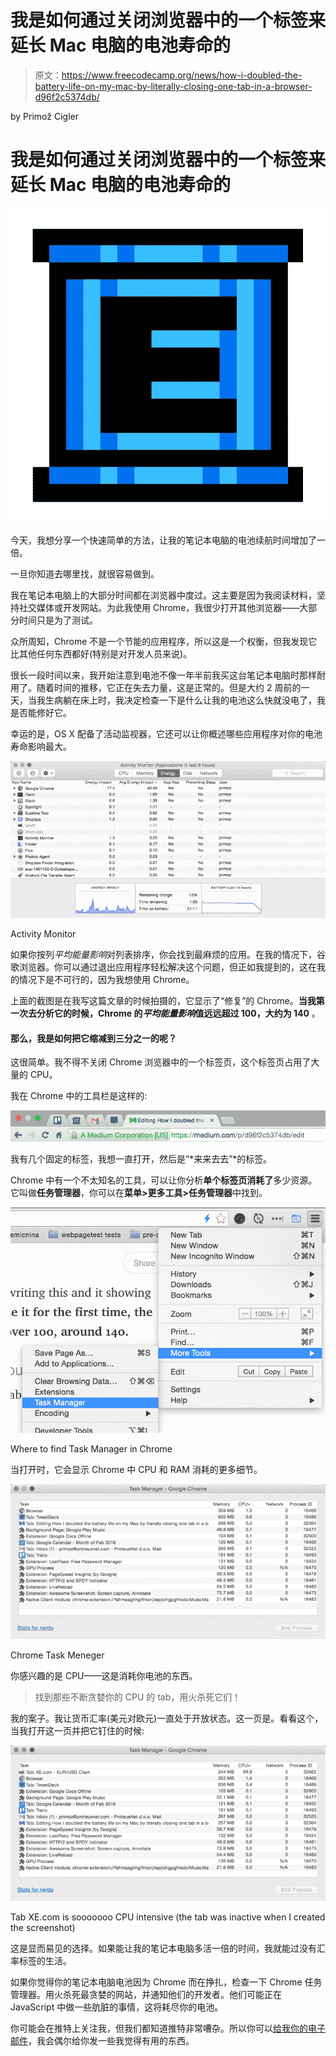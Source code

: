 # 我是如何通过关闭浏览器中的一个标签来延长 Mac 电脑的电池寿命的

> 原文：<https://www.freecodecamp.org/news/how-i-doubled-the-battery-life-on-my-mac-by-literally-closing-one-tab-in-a-browser-d96f2c5374db/>

by Primož Cigler

# 我是如何通过关闭浏览器中的一个标签来延长 Mac 电脑的电池寿命的

![1*dZXvMSeVmswJhC6n41sywg](img/42247e799d2bdade81323c1c52bd85c9.png)

今天，我想分享一个快速简单的方法，让我的笔记本电脑的电池续航时间增加了一倍。

一旦你知道去哪里找，就很容易做到。

我在笔记本电脑上的大部分时间都在浏览器中度过。这主要是因为我阅读材料，坚持社交媒体或开发网站。为此我使用 Chrome，我很少打开其他浏览器——大部分时间只是为了测试。

众所周知，Chrome 不是一个节能的应用程序，所以这是一个权衡，但我发现它比其他任何东西都好(特别是对开发人员来说)。

很长一段时间以来，我开始注意到电池不像一年半前我买这台笔记本电脑时那样耐用了。随着时间的推移，它正在失去力量，这是正常的。但是大约 2 周前的一天，当我生病躺在床上时，我决定检查一下是什么让我的电池这么快就没电了，我是否能修好它。

幸运的是，OS X 配备了活动监视器，它还可以让你概述哪些应用程序对你的电池寿命影响最大。

![1*jyqZUpAeyky4R__u17In5g](img/6d6d855aec5f48f4b155c559a4b214dd.png)

Activity Monitor

如果你按列*平均能量影响*对列表排序，你会找到最麻烦的应用。在我的情况下，谷歌浏览器。你可以通过退出应用程序轻松解决这个问题，但正如我提到的，这在我的情况下是不可行的，因为我想使用 Chrome。

上面的截图是在我写这篇文章的时候拍摄的，它显示了“修复”的 Chrome。**当我第一次去分析它的时候，Chrome 的*平均能量影响*值远远超过 100，大约为 140** 。

#### 那么，我是如何把它缩减到三分之一的呢？

这很简单。我不得不关闭 Chrome 浏览器中的一个标签页，这个标签页占用了大量的 CPU。

我在 Chrome 中的工具栏是这样的:

![1*gSEMiCKnrfv0GqE6ZqfXmg](img/224310d351c8009be9d39ec9f9df0a02.png)

我有几个固定的标签，我想一直打开，然后是“*来来去去”*的标签。

Chrome 中有一个不太知名的工具，可以让你分析**单个标签页消耗了**多少资源。它叫做**任务管理器**，你可以在**菜单>更多工具>任务管理器**中找到。

![1*TZVAsQTukJ-e8fKjSfJrdQ](img/d6e50cfd7f7a537e7b8bba3e102822e0.png)

Where to find Task Manager in Chrome

当打开时，它会显示 Chrome 中 CPU 和 RAM 消耗的更多细节。

![1*S-clN-DWtvEWEoaJ7utjGA](img/f4f215016139342e188a1767d9cbf394.png)

Chrome Task Meneger

你感兴趣的是 CPU——这是消耗你电池的东西。

> 找到那些不断贪婪你的 CPU 的 tab，用火杀死它们！

我的案子。我让货币汇率(美元对欧元)一直处于开放状态。这一页是。看看这个，当我打开这一页并把它钉住的时候:

![1*Fy5van6rRHkJBPKTEAh46g](img/7fa6ac6ec162248013ce5006708bf48e.png)

Tab XE.com is sooooooo CPU intensive (the tab was inactive when I created the screenshot)

这是显而易见的选择。如果能让我的笔记本电脑多活一倍的时间，我就能过没有汇率标签的生活。

如果你觉得你的笔记本电脑电池因为 Chrome 而在挣扎，检查一下 Chrome 任务管理器。用火杀死最贪婪的网站，并通知他们的开发者。他们可能正在 JavaScript 中做一些肮脏的事情，这将耗尽你的电池。

你可能会在推特上关注我，但我们都知道推特非常嘈杂。所以你可以[给我你的电子邮件](http://eepurl.com/bLlBLj)，我会偶尔给你发一些我觉得有用的东西。